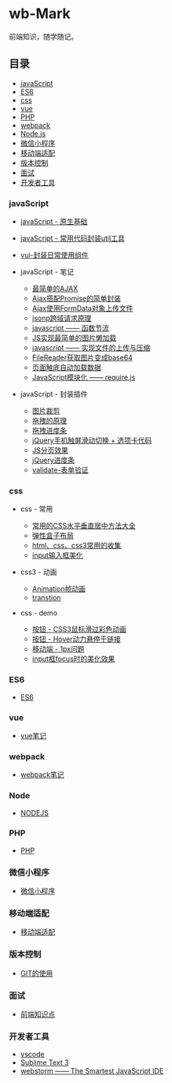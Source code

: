 # wb-Mark

前端知识，随学随记。

## 目录

- [javaScript](#javaScript)
- [ES6](#es6)
- [css](#css)
- [vue](#vue)
- [PHP](#php)
- [webpack](#webpack)
- [Node.js](#node)
- [微信小程序](#微信小程序)
- [移动端适配](#移动端适配)
- [版本控制](#版本控制)
- [面试](#面试)
- [开发者工具](#开发者工具)


### javaScript

- [javaScript - 原生基础](./Marklist/NO.02)

- [javaScript - 常用代码封装util工具 ](./Marklist/NO.14/project/src/js/util.js)

- [vui-封装日常使用组件](https://liangweibiao.github.io/v-mark/Marklist/NO.12/dist/view/index.html)

- javaScript - 笔记
  -  [最简单的AJAX](./Marklist/NO.02/list-25) 
  -  [Ajax搭配Promise的简单封装](./Marklist/NO.02/list-26) 
  -  [Ajax使用FormData对象上传文件](./Marklist/NO.02/list-14) 
  -  [jsonp跨域请求原理](./Marklist/NO.02/list-24)
  -  [javascript ——  函数节流](./Marklist/NO.02/list-12) 
  -  [JS实现最简单的图片懒加载](./Marklist/NO.02/list-21) 
  -  [javascript ——  实现文件的上传与压缩](./Marklist/NO.02/list-13) 
  -  [FileReader获取图片变成base64](./Marklist/NO.02/list-15)
  -  [页面触底自动加载数据](./Marklist/NO.02/list-16)  
  -  [JavaScript模块化 —— require.js ](./Marklist/NO.02/list-17)

    
- javaScript - 封装插件
  -  [图片裁剪](https://liangweibiao.github.io/v-mark/Marklist/NO.02/list-23/list-3/index.html)
  -  [拖拽的原理](./Marklist/NO.02/list-23/list-1) 
  -  [拖拽进度条](https://liangweibiao.github.io/v-mark/Marklist/NO.02/list-23/list-2/index.html)
  - [jQuery手机触屏滑动切换 + 选项卡代码](https://liangweibiao.github.io/v-mark/Marklist/NO.02/list-18/index.html)
  - [JS分页效果](https://liangweibiao.github.io/v-mark/Marklist/NO.02/list-22/index.html)
  - [jQuery进度条](https://liangweibiao.github.io/v-mark/Marklist/NO.02/list-19/index.html)
  - [validate-表单验证](https://liangweibiao.github.io/v-mark/Marklist/NO.02/list-20/index.html)


### css

- css - 常用
  - [常用的CSS水平垂直居中方法大全](./Marklist/NO.01/list-1)
  - [弹性盒子布局](./Marklist/NO.01/list-11)
  - [ html、css、css3常用的收集](./Marklist/NO.01/list-3)
  - [input输入框美化](./Marklist/NO.01/list-4)

-  css3 - 动画
   - [Animation帧动画](./Marklist/NO.01/list-5)
   - [transtion](./Marklist/NO.01/list-6)
  
-  css - demo
   - [按钮 - CSS3鼠标滑过彩色动画](https://liangweibiao.github.io/v-mark/Marklist/NO.01/list-8/index.html)
   - [按钮 - Hover动力悬停于链接](http://ianlunn.github.io/Hover/)
   - [移动端 - 1px问题](./Marklist/NO.01/list-9/)
   - [input框focus时的美化效果](https://liangweibiao.github.io/v-mark/Marklist/NO.01/list-10/index.html)

### ES6
   - [ES6](./Marklist/NO.03)

### vue
   - [vue笔记](./Marklist/NO.08)
   
### webpack
   - [webpack笔记](https://github.com/LIANGWEIBIAO/webpack)
### Node
   - [NODEJS](./Marklist/NO.10)

### PHP
   - [PHP](./Marklist/NO.13)

### 微信小程序
   - [微信小程序](./Marklist/NO.11)  

### 移动端适配
   - [移动端适配](./Marklist/NO.05/list-2)   

### 版本控制
   - [GIT的使用](./Marklist/NO.05/list-1)

### 面试
 - [前端知识点](./Marklist/NO.06/list-1)

### 开发者工具
- [vscode](./Marklist/NO.07/list-3)
- [Sublime Text 3](./Marklist/NO.07/list-2)
- [webstorm —— The Smartest JavaScript IDE](./Marklist/NO.07/list-1)


